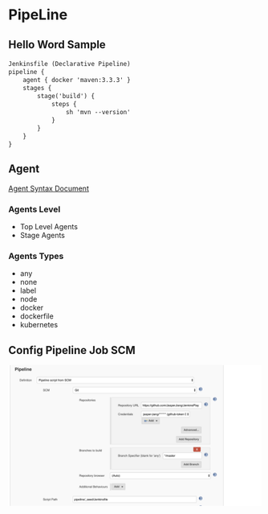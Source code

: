 # PipeLine

## Hello Word Sample

```text
Jenkinsfile (Declarative Pipeline)
pipeline {
    agent { docker 'maven:3.3.3' }
    stages {
        stage('build') {
            steps {
                sh 'mvn --version'
            }
        }
    }
}
```

## Agent

[Agent Syntax Document](https://jenkins.io/doc/book/pipeline/syntax/#agent)  

### Agents Level

* Top Level Agents
* Stage Agents

### Agents Types

* any
* none
* label
* node
* docker
* dockerfile
* kubernetes

## Config Pipeline Job SCM

![Job Config](imgs/SeedSettings.png)
